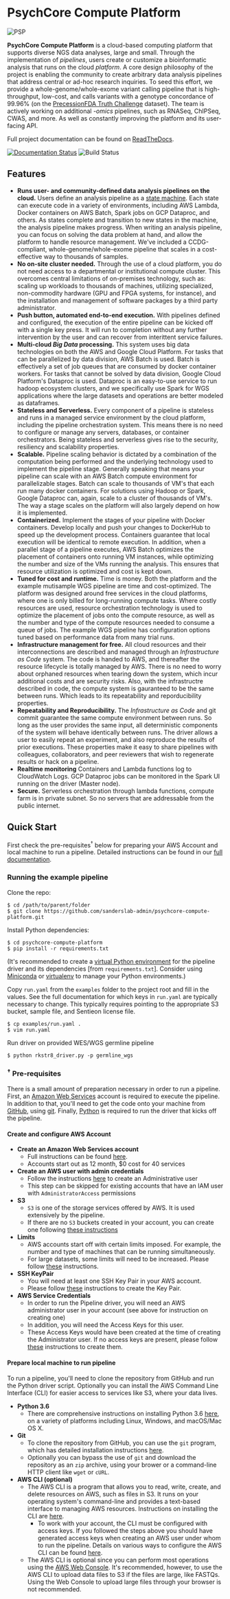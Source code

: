 # PsychCore Compute Platform #

![PSP](https://github.com/sanderslab/psychcore-compute-platform/blob/master/psp.svg)

**PsychCore Compute Platform** is a cloud-based computing platform that supports diverse NGS data analyses, large and small.  Through the implementation of *pipelines*, users create or customize a bioinformatic analysis that runs on the cloud *platform*.  A core design philosophy of the project is enabling the community to create arbitrary data analysis pipelines that address central or ad-hoc research inquiries.  To seed this effort, we provide a whole-genome/whole-exome variant calling pipeline that is high-throughput, low-cost, and calls variants with a genotype concordance of 99.96% (on the [PrecessionFDA Truth Challenge](https://precision.fda.gov/challenges/truth) dataset).  The team is actively working on additional *-omics* pipelines, such as RNASeq, ChIPSeq, CWAS, and more.  As well as constantly improving the platform and its user-facing API.


Full project documentation can be found on [ReadTheDocs](https://psychcore-ngs-pipeline.readthedocs.io/en/latest/).

[![Documentation Status](https://readthedocs.org/projects/psychcore-ngs-pipeline/badge/?version=latest)](https://psychcore-ngs-pipeline.readthedocs.io/en/latest/?badge=latest)
![Build Status](https://codebuild.us-east-1.amazonaws.com/badges?uuid=eyJlbmNyeXB0ZWREYXRhIjoiSGJVdjVzckFkVnlsWkZGdFVCTElvN08vMmMrRVU1TStsVmdsdk1Hc0NvYXh1Z1EvL3crVkUvbm9GZzJ3ZHhkclNOYXhBUnFBM0I3VjM4Qk95Wlk3ZDBVPSIsIml2UGFyYW1ldGVyU3BlYyI6ImtWWmNBTVU1Sk5pUnIvN2QiLCJtYXRlcmlhbFNldFNlcmlhbCI6MX0%3D&branch=master)

## Features

- **Runs user- and community-defined data analysis pipelines on the cloud.** Users define an analysis pipeline as a [state machine](https://en.wikipedia.org/wiki/Finite-state_machine). Each state can execute code in a variety of environments, including AWS Lambda, Docker containers on AWS Batch, Spark jobs on GCP Dataproc, and others. As states complete and transition to new states in the machine, the analysis pipeline makes progress.  When writing an analysis pipeline, you can focus on solving the data problem at hand, and allow the platform to handle resource management.  We've included a CCDG-compliant, whole-genome/whole-exome pipeline that scales in a cost-effective way to thousands of samples.
- **No on-site cluster needed.** Through the use of a cloud platform, you do not need access to a departmental or institutional compute cluster. This overcomes central limitations of on-premises technology, such as: scaling up workloads to thousands of machines, utilizing specialized, non-commodity hardware (GPU and FPGA systems, for instance), and the installation and management of software packages by a third party administrator.
- **Push button, automated end-to-end execution.** With pipelines defined and configured, the execution of the entire pipeline can be kicked off with a single key press. It will run to completion without any further intervention by the user and can recover from interittent service failures.
- **Multi-cloud *Big Data* processing.** This system uses big data technologies on both the AWS and Google Cloud Platform.  For tasks that can be parallelized by data division, AWS Batch is used. Batch is effectively a set of job queues that are consumed by docker container workers.  For tasks that cannot be solved by data division, Google Cloud Platform's Dataproc is used.  Dataproc is an easy-to-use service to run hadoop ecosystem clusters, and we specifically use Spark for WGS applications where the large datasets and operations are better modeled as dataframes.
- **Stateless and Serverless.** Every component of a pipeline is stateless and runs in a managed service environment by the cloud platform, including the pipeline orchestration system.  This means there is no need to configure or manage any servers, databases, or container orchestrators. Being stateless and serverless gives rise to the security, resiliency and scalability properties.
- **Scalable.** Pipeline scaling behavior is dictated by a combination of the computation being performed and the underlying technology used to implement the pipeline stage. Generally speaking that means your pipeline can scale with an AWS Batch compute environment for parallelizable stages. Batch can scale to thousands of VM's that each run many docker containers.  For solutions using Hadoop or Spark, Google Dataproc can, again, scale to a cluster of thousands of VM's.  The way a stage scales on the platform will also largely depend on how it is implemented.
- **Containerized.** Implement the stages of your pipeline with Docker containers. Develop locally and push your changes to DockerHub to speed up the development process.  Containers guarantee that local execution will be identical to remote execution.  In addition, when a parallel stage of a pipeline executes, AWS Batch optimizes the placement of containers onto running VM instances, while optimizing the number and size of the VMs running the analysis. This ensures that resource utilization is optimized and cost is kept down.
- **Tuned for cost and runtime.** Time is money. Both the platform and the example mutisample WGS pipeline are time and cost-optimized. The platform was designed around free services in the cloud platforms, where one is only billed for long-running compute tasks. Where costly resources are used, resource orchestration technology is used to optimize the placement of jobs onto the compute resource, as well as the number and type of the compute resources needed to consume a queue of jobs. The example WGS pipeline has configuration options tuned based on performance data from many trial runs.
- **Infrastructure management for free.** All cloud resources and their interconnections are described and managed through an *Infrastructure as Code* system. The code is handed to AWS, and thereafter the resource lifecycle is totally managed by AWS.  There is no need to worry about orphaned resources when tearing down the system, which incur additional costs and are security risks. Also, with the infrastructre described in code, the compute system is gauranteed to be the same between runs. Which leads to its repeatability and reporducibility properties.
- **Repeatability and Reproducibility.** The *Infrastructure as Code* and git commit guarantee the same compute environment between runs.  So long as the user provides the same input, all deterministic components of the system will behave identically between runs.  The driver allows a user to easily repeat an experiment, and also reproduce the results of prior executions.  These properties make it easy to share pipelines with colleagues, collaborators, and peer reviewers that wish to regenerate results or hack on a pipeline.
- **Realtime monitoring** Containers and Lambda functions log to CloudWatch Logs. GCP Dataproc jobs can be monitored in the Spark UI running on the driver (Master node).
- **Secure.** Serverless orchestration through lambda functions, compute farm is in private subnet. So no servers that are addressable from the public internet.

## Quick Start

First check the pre-requisites<sup>&#8224;</sup> below for preparing your AWS Account and local machine to run a pipeline.  Detailed instructions can be found in our [full documentation](https://psychcore-ngs-pipeline.readthedocs.io/en/latest/).

### Running the example pipeline

Clone the repo:

```
$ cd /path/to/parent/folder
$ git clone https://github.com/sanderslab-admin/psychcore-compute-platform.git
```

Install Python dependencies:

```
$ cd psychcore-compute-platform
$ pip install -r requirements.txt
```

(It's recommended to create a [virtual Python environment](https://realpython.com/python-virtual-environments-a-primer/) for the pipeline driver and its dependencies [from `requirements.txt`]. Consider using [Miniconda](https://conda.io/en/latest/miniconda.html) or [virtualenv](https://virtualenv.pypa.io/en/latest/) to manage your Python environments.)

Copy `run.yaml` from the `examples` folder to the project root and fill in the values.  See the full documentation for which keys in `run.yaml` are typically necessary to change. This typically requires pointing to the appropriate S3 bucket, sample file, and Sentieon license file.

```
$ cp examples/run.yaml .
$ vim run.yaml
```

Run driver on provided WES/WGS germline pipeline

```
$ python rkstr8_driver.py -p germline_wgs
```

### <sup>&#8224;</sup> Pre-requisites

There is a small amount of preparation necessary in order to run a pipeline. First, an [Amazon Web Services](https://aws.amazon.com/) account is required to execute the pipeline. In addition to that, you'll need to get the code onto your machine from [GitHub](https://github.com/), using [git](https://git-scm.com/book/en/v2/Getting-Started-Installing-Git). Finally, [Python](https://www.python.org/) is required to run the driver that kicks off the pipeline.

#### Create and configure AWS Account

- **Create an Amazon Web Services account**
  - Full instructions can be found [here](https://aws.amazon.com/premiumsupport/knowledge-center/create-and-activate-aws-account/).
  - Accounts start out as 12 month, $0 cost for 40 services
- **Create an AWS user with admin credentials**
  - Follow the instructions [here](https://docs.aws.amazon.com/IAM/latest/UserGuide/getting-started_create-admin-group.html) to create an Administrative user
  - This step can be skipped for existing accounts that have an IAM user with `AdministratorAccess` permissions
- **S3**
  - `S3` is one of the storage services offered by AWS. It is used extensively by the pipeline. 
  - If there are no `S3` buckets created in your account, you can create one following [these instructions](https://docs.aws.amazon.com/quickstarts/latest/s3backup/step-1-create-bucket.html)
- **Limits**
  - AWS accounts start off with certain limits imposed. For example, the number and type of machines that can be running simultaneously. 
  - For large datasets, some limits will need to be increased. Please follow [these](https://docs.aws.amazon.com/AWSEC2/latest/UserGuide/ec2-resource-limits.html) instructions.
- **SSH KeyPair**
  - You will need at least one SSH Key Pair in your AWS account.
  - Please follow [these](https://docs.aws.amazon.com/AWSEC2/latest/UserGuide/ec2-key-pairs.html) instructions to create the Key Pair.
- **AWS Service Credentials**
  - In order to run the Pipeline driver, you will need an AWS administrator user in your account (see above for instruction on creating one)
  - In addition, you will need the Access Keys for this user.
  - These Access Keys would have been created at the time of creating the Administrator user.  If no access keys are present, please follow [these](https://docs.aws.amazon.com/IAM/latest/UserGuide/id_credentials_access-keys.html#Using_CreateAccessKey) instructions to create them.

#### Prepare local machine to run pipeline

To run a pipeline, you'll need to clone the repository from GitHub and run the Python driver script. Optionally you can install the AWS Command Line Interface (CLI) for easier access to services like S3, where your data lives. 

- **Python 3.6** 
  - There are comprehensive instructions on installing Python 3.6 [here](https://realpython.com/installing-python/), on a variety of platforms including Linux, Windows, and macOS/Mac OS X.
- **Git** 
  - To clone the repository from GitHub, you can use the `git` program, which has detailed installation instructions [here](https://www.atlassian.com/git/tutorials/install-git).
  - Optionally you can bypass the use of `git` and download the repository as an `zip` archive, using your brower or a command-line HTTP client like `wget` or `cURL`.
- **AWS CLI (optional)** 
  - The AWS CLI is a program that allows you to read, write, create, and delete resources on AWS, such as files in S3. It runs on your operating system's command-line and provides a text-based interface to managing AWS resources.  Instructions on installing the CLI are [here](https://docs.aws.amazon.com/cli/latest/userguide/cli-chap-install.html).
    - To work with your account, the CLI must be configured with access keys. If you followed the steps above you should have generated access keys when creating an AWS user under whom to run the pipeline. Details on various ways to configure the AWS CLI can be found [here](https://docs.aws.amazon.com/cli/latest/userguide/cli-chap-configure.html).
  - The AWS CLI is optional since you can perform most operations using the [AWS Web Console](https://aws.amazon.com/console/).  It's recommended, however, to use the AWS CLI to upload data files to S3 if the files are large, like FASTQs.  Using the Web Console to upload large files through your browser is not recommended.
